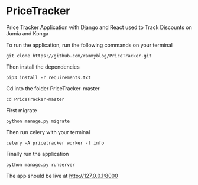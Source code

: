 # PriceTracker
Price Tracker Application with Django and React  used to Track Discounts on Jumia and Konga 


To run the application, run the following commands on your terminal

```git clone https://github.com/rammyblog/PriceTracker.git``` 

Then install the dependencies 

``` pip3 install -r requirements.txt ```

Cd into the folder PriceTracker-master

``` cd PriceTracker-master ```


First migrate 

``` python manage.py migrate ```

Then run celery with your terminal

``` celery -A pricetracker worker -l info ```

Finally run the application

``` python manage.py runserver ```

The app should be live at http://127.0.0.1:8000